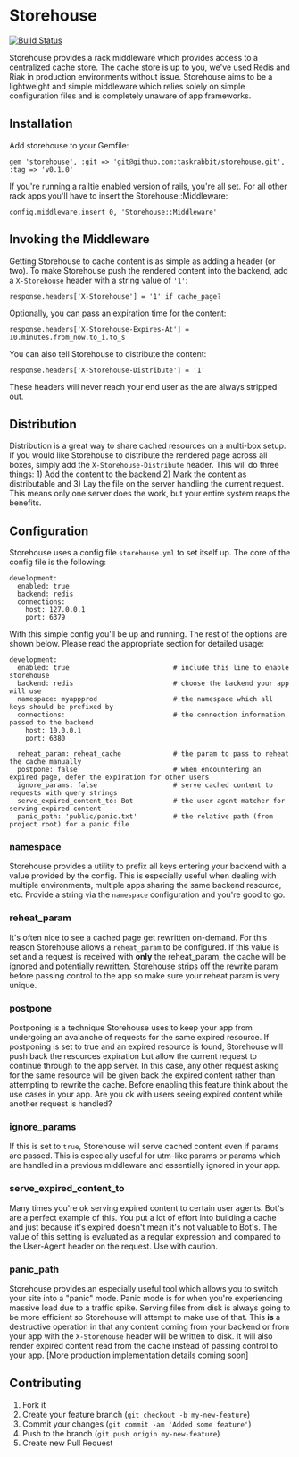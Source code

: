 # Storehouse

[![Build Status](https://secure.travis-ci.org/taskrabbit/storehouse.png)](http://travis-ci.org/taskrabbit/storehouse)


Storehouse provides a rack middleware which provides access to a centralized cache store. The cache store is up to you, we've used Redis and Riak in production environments without issue. Storehouse aims to be a lightweight and simple middleware which relies solely on simple configuration files and is completely unaware of app frameworks.


## Installation

Add storehouse to your Gemfile:

    gem 'storehouse', :git => 'git@github.com:taskrabbit/storehouse.git', :tag => 'v0.1.0'


If you're running a railtie enabled version of rails, you're all set. For all other rack apps you'll have to insert the Storehouse::Middleware:

    config.middleware.insert 0, 'Storehouse::Middleware'

## Invoking the Middleware

Getting Storehouse to cache content is as simple as adding a header (or two). To make Storehouse push the rendered content into the backend, add a `X-Storehouse` header with a string value of `'1'`:

    response.headers['X-Storehouse'] = '1' if cache_page?

Optionally, you can pass an expiration time for the content: 

    response.headers['X-Storehouse-Expires-At'] = 10.minutes.from_now.to_i.to_s

You can also tell Storehouse to distribute the content:

    response.headers['X-Storehouse-Distribute'] = '1'

These headers will never reach your end user as the are always stripped out.


## Distribution

Distribution is a great way to share cached resources on a multi-box setup. If you would like Storehouse to distribute the rendered page across all boxes, simply add the `X-Storehouse-Distribute` header. This will do three things: 1) Add the content to the backend 2) Mark the content as distributable and 3) Lay the file on the server handling the current request. This means only one server does the work, but your entire system reaps the benefits.

## Configuration

Storehouse uses a config file `storehouse.yml` to set itself up. The core of the config file is the following:

    development:
      enabled: true
      backend: redis
      connections:
        host: 127.0.0.1
        port: 6379

With this simple config you'll be up and running. The rest of the options are shown below. Please read the appropriate section for detailed usage:

    development:
      enabled: true                          # include this line to enable storehouse
      backend: redis                         # choose the backend your app will use
      namespace: myappprod                   # the namespace which all keys should be prefixed by
      connections:                           # the connection information passed to the backend
        host: 10.0.0.1
        port: 6380

      reheat_param: reheat_cache             # the param to pass to reheat the cache manually
      postpone: false                        # when encountering an expired page, defer the expiration for other users
      ignore_params: false                   # serve cached content to requests with query strings
      serve_expired_content_to: Bot          # the user agent matcher for serving expired content
      panic_path: 'public/panic.txt'         # the relative path (from project root) for a panic file


### namespace

Storehouse provides a utility to prefix all keys entering your backend with a value provided by the config. This is especially useful when dealing with multiple environments, multiple apps sharing the same backend resource, etc. Provide a string via the `namespace` configuration and you're good to go.

### reheat_param

It's often nice to see a cached page get rewritten on-demand. For this reason Storehouse allows a `reheat_param` to be configured. If this value is set and a request is received with **only** the reheat_param, the cache will be ignored and potentially rewritten. Storehouse strips off the rewrite param before passing control to the app so make sure your reheat param is very unique.

### postpone

Postponing is a technique Storehouse uses to keep your app from undergoing an avalanche of requests for the same expired resource. If postponing is set to true and an expired resource is found, Storehouse will push back the resources expiration but allow the current request to continue through to the app server. In this case, any other request asking for the same resource will be given back the expired content rather than attempting to rewrite the cache. Before enabling this feature think about the use cases in your app. Are you ok with users seeing expired content while another request is handled?

### ignore_params

If this is set to `true`, Storehouse will serve cached content even if params are passed. This is especially useful for utm-like params or params which are handled in a previous middleware and essentially ignored in your app.

### serve_expired_content_to

Many times you're ok serving expired content to certain user agents. Bot's are a perfect example of this. You put a lot of effort into building a cache and just because it's expired doesn't mean it's not valuable to Bot's. The value of this setting is evaluated as a regular expression and compared to the User-Agent header on the request. Use with caution.

### panic_path

Storehouse provides an especially useful tool which allows you to switch your site into a "panic" mode. Panic mode is for when you're experiencing massive load due to a traffic spike. Serving files from disk is always going to be more efficient so Storehouse will attempt to make use of that. This **is** a destructive operation in that any content coming from your backend or from your app with the `X-Storehouse` header will be written to disk. It will also render expired content read from the cache instead of passing control to your app. [More production implementation details coming soon]

## Contributing

1. Fork it
2. Create your feature branch (`git checkout -b my-new-feature`)
3. Commit your changes (`git commit -am 'Added some feature'`)
4. Push to the branch (`git push origin my-new-feature`)
5. Create new Pull Request
